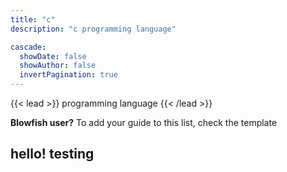 ```yaml
---
title: "c"
description: "c programming language"

cascade:
  showDate: false
  showAuthor: false
  invertPagination: true
---
```


{{< lead >}}
programming language
{{< /lead >}}

**Blowfish user?** To add your guide to this list, check the template

hello!
testing
---
